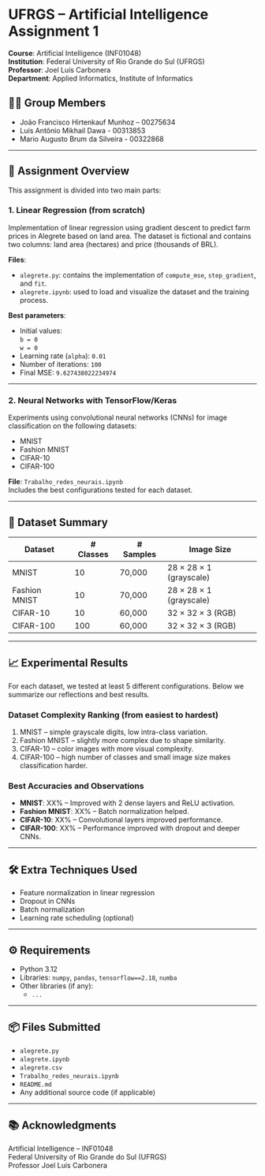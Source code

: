 
# UFRGS – Artificial Intelligence Assignment 1

**Course**: Artificial Intelligence (INF01048)  
**Institution**: Federal University of Rio Grande do Sul (UFRGS)  
**Professor**: Joel Luís Carbonera  
**Department**: Applied Informatics, Institute of Informatics  

## 🧑‍💻 Group Members

- João Francisco Hirtenkauf Munhoz – 00275634
- Luís Antônio Mikhail Dawa - 00313853
- Mario Augusto Brum da Silveira - 00322868

---

## 📍 Assignment Overview

This assignment is divided into two main parts:

### 1. Linear Regression (from scratch)

Implementation of linear regression using gradient descent to predict farm prices in Alegrete based on land area. The dataset is fictional and contains two columns: land area (hectares) and price (thousands of BRL).

**Files**:
- `alegrete.py`: contains the implementation of `compute_mse`, `step_gradient`, and `fit`.
- `alegrete.ipynb`: used to load and visualize the dataset and the training process.

**Best parameters**:
- Initial values:  
  `b = 0`  
  `w = 0`  
- Learning rate (`alpha`): `0.01`  
- Number of iterations: `100`  
- Final MSE: `9.627438022234974`

---

### 2. Neural Networks with TensorFlow/Keras

Experiments using convolutional neural networks (CNNs) for image classification on the following datasets:

- MNIST
- Fashion MNIST
- CIFAR-10
- CIFAR-100

**File**: `Trabalho_redes_neurais.ipynb`  
Includes the best configurations tested for each dataset.

---

## 🧪 Dataset Summary

| Dataset        | # Classes | # Samples | Image Size            |
|----------------|-----------|-----------|------------------------|
| MNIST          | 10        | 70,000    | 28 × 28 × 1 (grayscale)|
| Fashion MNIST  | 10        | 70,000    | 28 × 28 × 1 (grayscale)|
| CIFAR-10       | 10        | 60,000    | 32 × 32 × 3 (RGB)      |
| CIFAR-100      | 100       | 60,000    | 32 × 32 × 3 (RGB)      |

---

## 📈 Experimental Results

For each dataset, we tested at least 5 different configurations. Below we summarize our reflections and best results.

### Dataset Complexity Ranking (from easiest to hardest)

1. MNIST – simple grayscale digits, low intra-class variation.  
2. Fashion MNIST – slightly more complex due to shape similarity.  
3. CIFAR-10 – color images with more visual complexity.  
4. CIFAR-100 – high number of classes and small image size makes classification harder.

### Best Accuracies and Observations

- **MNIST**: XX% – Improved with 2 dense layers and ReLU activation.  
- **Fashion MNIST**: XX% – Batch normalization helped.  
- **CIFAR-10**: XX% – Convolutional layers improved performance.  
- **CIFAR-100**: XX% – Performance improved with dropout and deeper CNNs.

---

## 🛠️ Extra Techniques Used

- Feature normalization in linear regression  
- Dropout in CNNs  
- Batch normalization  
- Learning rate scheduling (optional)  

---

## ⚙️ Requirements

- Python 3.12  
- Libraries: `numpy`, `pandas`, `tensorflow==2.18`, `numba`  
- Other libraries (if any):  
  - `...`

---

## 📦 Files Submitted

- `alegrete.py`
- `alegrete.ipynb`
- `alegrete.csv`
- `Trabalho_redes_neurais.ipynb`
- `README.md`
- Any additional source code (if applicable)

---

## 📚 Acknowledgments

Artificial Intelligence – INF01048  
Federal University of Rio Grande do Sul (UFRGS)  
Professor Joel Luís Carbonera
